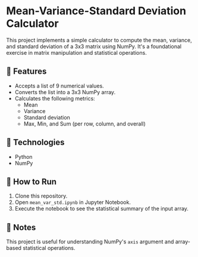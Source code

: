# Mean-Variance-Standard Deviation Calculator

This project implements a simple calculator to compute the mean, variance, and standard deviation of a 3x3 matrix using NumPy. It's a foundational exercise in matrix manipulation and statistical operations.

## 📐 Features

- Accepts a list of 9 numerical values.
- Converts the list into a 3x3 NumPy array.
- Calculates the following metrics:
  - Mean
  - Variance
  - Standard deviation
  - Max, Min, and Sum (per row, column, and overall)

## 🧮 Technologies

- Python
- NumPy

## 🚀 How to Run

1. Clone this repository.
2. Open `mean_var_std.ipynb` in Jupyter Notebook.
3. Execute the notebook to see the statistical summary of the input array.

## 📌 Notes

This project is useful for understanding NumPy's `axis` argument and array-based statistical operations.


